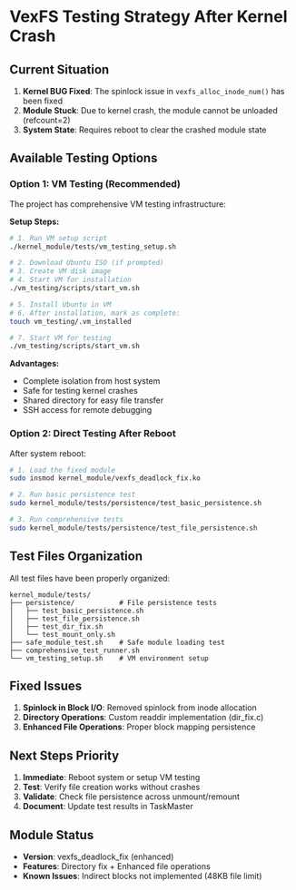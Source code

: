 # VexFS Testing Strategy After Kernel Crash

## Current Situation
1. **Kernel BUG Fixed**: The spinlock issue in `vexfs_alloc_inode_num()` has been fixed
2. **Module Stuck**: Due to kernel crash, the module cannot be unloaded (refcount=2)
3. **System State**: Requires reboot to clear the crashed module state

## Available Testing Options

### Option 1: VM Testing (Recommended)
The project has comprehensive VM testing infrastructure:

**Setup Steps:**
```bash
# 1. Run VM setup script
./kernel_module/tests/vm_testing_setup.sh

# 2. Download Ubuntu ISO (if prompted)
# 3. Create VM disk image
# 4. Start VM for installation
./vm_testing/scripts/start_vm.sh

# 5. Install Ubuntu in VM
# 6. After installation, mark as complete:
touch vm_testing/.vm_installed

# 7. Start VM for testing
./vm_testing/scripts/start_vm.sh
```

**Advantages:**
- Complete isolation from host system
- Safe for testing kernel crashes
- Shared directory for easy file transfer
- SSH access for remote debugging

### Option 2: Direct Testing After Reboot
After system reboot:
```bash
# 1. Load the fixed module
sudo insmod kernel_module/vexfs_deadlock_fix.ko

# 2. Run basic persistence test
sudo kernel_module/tests/persistence/test_basic_persistence.sh

# 3. Run comprehensive tests
sudo kernel_module/tests/persistence/test_file_persistence.sh
```

## Test Files Organization
All test files have been properly organized:
```
kernel_module/tests/
├── persistence/           # File persistence tests
│   ├── test_basic_persistence.sh
│   ├── test_file_persistence.sh
│   ├── test_dir_fix.sh
│   └── test_mount_only.sh
├── safe_module_test.sh    # Safe module loading test
├── comprehensive_test_runner.sh
└── vm_testing_setup.sh    # VM environment setup
```

## Fixed Issues
1. **Spinlock in Block I/O**: Removed spinlock from inode allocation
2. **Directory Operations**: Custom readdir implementation (dir_fix.c)
3. **Enhanced File Operations**: Proper block mapping persistence

## Next Steps Priority
1. **Immediate**: Reboot system or setup VM testing
2. **Test**: Verify file creation works without crashes
3. **Validate**: Check file persistence across unmount/remount
4. **Document**: Update test results in TaskMaster

## Module Status
- **Version**: vexfs_deadlock_fix (enhanced)
- **Features**: Directory fix + Enhanced file operations
- **Known Issues**: Indirect blocks not implemented (48KB file limit)